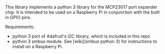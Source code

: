 This library implements a python 3 library for the MCP23017 port expander chip. It is intended to be used on a Raspberry Pi in conjunction with the built in GPIO pins.


Requirements:

* python 3 port of Adafruit's I2C library, which is included in this repo
* python 3 smbus module. See [wiki](smbus python 3) for instructions to install on a Raspberry Pi.